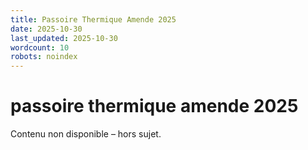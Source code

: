 ```yaml
---
title: Passoire Thermique Amende 2025
date: 2025-10-30
last_updated: 2025-10-30
wordcount: 10
robots: noindex
---
```


# passoire thermique amende 2025

Contenu non disponible – hors sujet.